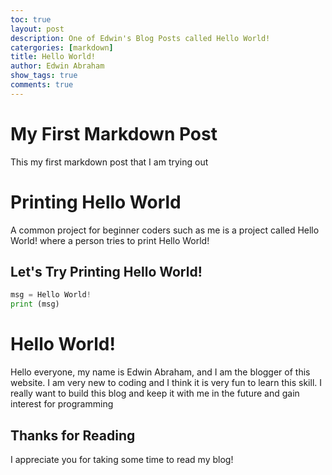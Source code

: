 ```yaml
---
toc: true
layout: post
description: One of Edwin's Blog Posts called Hello World!
catergories: [markdown]
title: Hello World!
author: Edwin Abraham
show_tags: true
comments: true
---
```

# My First Markdown Post

This my first markdown post that I am trying out

# Printing Hello World

A common project for beginner coders such as me is a project called Hello World! where a person tries to print Hello World!

## Let's Try Printing Hello World!
```python
msg = Hello World!
print (msg)
```

# Hello World!
Hello everyone, my name is Edwin Abraham, and I am the blogger of this website. I am very new to coding and I think it is very fun to learn this skill. I really want to build this blog and keep it with me in the future and gain interest for programming

## Thanks for Reading
I appreciate you for taking some time to read my blog!